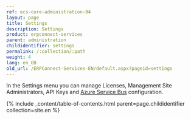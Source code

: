 ```yaml
---
ref: ecs-core-administration-04
layout: page
title: Settings
description: Settings
product: erpconnect-services
parent: administration
childidentifier: settings
permalink: /:collection/:path
weight: 4
lang: en_GB
old_url: /ERPConnect-Services-EN/default.aspx?pageid=settings
---
```


In the Settings menu you can manage Licenses, Management Site Administrators, API Keys and [Azure Service Bus]() configuration.


{% include _content/table-of-contents.html parent=page.childidentifier collection=site.en %}

